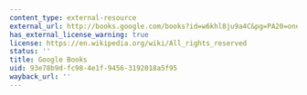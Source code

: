 ```yaml
---
content_type: external-resource
external_url: http://books.google.com/books?id=w6khl8ju9a4C&pg=PA20=onepage
has_external_license_warning: true
license: https://en.wikipedia.org/wiki/All_rights_reserved
status: ''
title: Google Books
uid: 93e78b9d-fc98-4e1f-9456-3192018a5f95
wayback_url: ''
---
```

